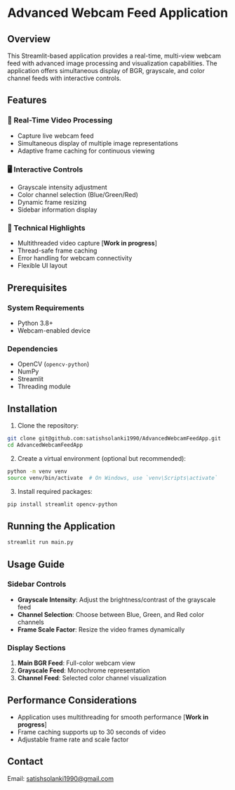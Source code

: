# Advanced Webcam Feed Application

## Overview

This Streamlit-based application provides a real-time, multi-view webcam feed with advanced image processing and visualization capabilities. The application offers simultaneous display of BGR, grayscale, and color channel feeds with interactive controls.

## Features

### 🎥 Real-Time Video Processing
- Capture live webcam feed
- Simultaneous display of multiple image representations
- Adaptive frame caching for continuous viewing

### 🖥️ Interactive Controls
- Grayscale intensity adjustment
- Color channel selection (Blue/Green/Red)
- Dynamic frame resizing
- Sidebar information display

### 🔧 Technical Highlights
- Multithreaded video capture [**Work in progress**]
- Thread-safe frame caching
- Error handling for webcam connectivity
- Flexible UI layout

## Prerequisites

### System Requirements
- Python 3.8+
- Webcam-enabled device

### Dependencies
- OpenCV (`opencv-python`)
- NumPy
- Streamlit
- Threading module

## Installation

1. Clone the repository:
```bash
git clone git@github.com:satishsolanki1990/AdvancedWebcamFeedApp.git
cd AdvancedWebcamFeedApp
```

2. Create a virtual environment (optional but recommended):
```bash
python -m venv venv
source venv/bin/activate  # On Windows, use `venv\Scripts\activate`
```

3. Install required packages:
```bash
pip install streamlit opencv-python 
```

## Running the Application

```bash
streamlit run main.py
```

## Usage Guide

### Sidebar Controls
- **Grayscale Intensity**: Adjust the brightness/contrast of the grayscale feed
- **Channel Selection**: Choose between Blue, Green, and Red color channels
- **Frame Scale Factor**: Resize the video frames dynamically

### Display Sections
1. **Main BGR Feed**: Full-color webcam view
2. **Grayscale Feed**: Monochrome representation
3. **Channel Feed**: Selected color channel visualization

## Performance Considerations
- Application uses multithreading for smooth performance [**Work in progress**]
- Frame caching supports up to 30 seconds of video
- Adjustable frame rate and scale factor

## Contact

Email: satishsolanki1990@gmail.com

